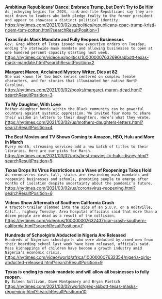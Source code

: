 **Ambitious Republicans’ Dance: Embrace Trump, but Don’t Try to Be Him**\
`As jockeying begins for 2024, rank-and-file Republicans say they are most drawn to leaders who both pledge fealty to the former president and appear to showcase a distinct political identity.`\
https://nytimes.com/2021/03/02/us/politics/republicans-cpac-trump-kristi-noem-tom-cotton.html?searchResultPosition=1

**Texas Ends Mask Mandate and Fully Reopens Businesses**\
`Gov. Greg Abbott of Texas issued new executive orders on Tuesday, ending the statewide mask mandate and allowing businesses to open at one hundred percent capacity starting next week.`\
https://nytimes.com/video/us/politics/100000007632696/abbott-texas-mask-mandate.html?searchResultPosition=2

**Margaret Maron, Acclaimed Mystery Writer, Dies at 82**\
`She was known for two book series centered on complex female characters, and for stories that illuminated her native North Carolina.`\
https://nytimes.com/2021/03/02/books/margaret-maron-dead.html?searchResultPosition=3

**To My Daughter, With Love**\
`Mother-daughter bonds within the Black community can be powerful counters against systemic oppression. We invited four moms to share their wisdom in letters to their daughters. Here’s what they wrote.`\
https://nytimes.com/2021/03/02/us/mothers-daughters-letters.html?searchResultPosition=4

**The Best Movies and TV Shows Coming to Amazon, HBO, Hulu and More in March**\
`Every month, streaming services add a new batch of titles to their libraries. Here are our picks for March.`\
https://nytimes.com/2021/03/02/arts/best-movies-tv-hulu-disney.html?searchResultPosition=5

**Texas Drops Its Virus Restrictions as a Wave of Reopenings Takes Hold**\
`As coronavirus cases fall, states are rescinding mask mandates and reopening businesses and schools, prompting people to emerge after months of isolation despite uncertainty about the pandemic’s future.`\
https://nytimes.com/2021/03/02/us/coronavirus-reopening.html?searchResultPosition=6

**Videos Show Aftermath of Southern California Crash**\
`A tractor-trailer slammed into the side of an S.U.V. on a Holtville, Calif., highway Tuesday. Area hospital officials said that more than a dozen people are dead as a result of the collision.`\
https://nytimes.com/video/us/100000007632437/car-crash-southern-california.html?searchResultPosition=7

**Hundreds of Schoolgirls Abducted in Nigeria Are Released**\
`Hundreds of Nigerian schoolgirls who were abducted by armed men from their boarding school last week have been released, officials said. Mass kidnappings of children have become a growth industry amid Nigeria’s economic crisis.`\
https://nytimes.com/video/world/africa/100000007632354/nigeria-girls-abducted-released.html?searchResultPosition=9

**Texas is ending its mask mandate and will allow all businesses to fully reopen.**\
`By Eileen Sullivan, Dave Montgomery and Bryan Pietsch`\
https://nytimes.com/2021/03/02/world/greg-abbott-texas-masks-reopening.html?searchResultPosition=10


